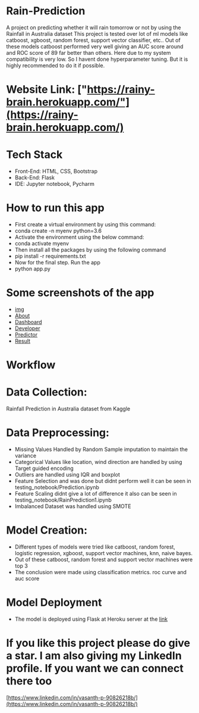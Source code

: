 # Rain-Prediction
A project on predicting whether it will rain tomorrow or not by using the Rainfall in Australia dataset
This project is tested over lot of ml models like catboost, xgboost, random forest, support vector classifier, etc..
Out of these models catboost performed very well giving an AUC score around and ROC score of 89 far better than others.
Here due to my system compatibility is very low. So I havent done hyperparameter tuning. But it is highly recommended to do it if possible.
# Website Link: ["https://rainy-brain.herokuapp.com/"](https://rainy-brain.herokuapp.com/)

# Tech Stack
* Front-End: HTML, CSS, Bootstrap
* Back-End: Flask
* IDE: Jupyter notebook, Pycharm

# How to run this app
* First create a virtual environment by using this command:
* conda create -n myenv python=3.6
* Activate the environment using the below command:
* conda activate myenv
* Then install all the packages by using the following command
* pip install -r requirements.txt
* Now for the final step. Run the app
* python app.py

# Some screenshots of the app
* [img](githubimgs/landingpage.png)
* [About](githubimgs/about.png)
* [Dashboard](githubimgs/dashboard.png)
* [Developer](githubimgs/developer.png)
* [Predictor](githubimgs/predictor.png)
* [Result](githubimgs/result.png)

# Workflow

# Data Collection: 
Rainfall Prediction in Australia dataset from Kaggle
# Data Preprocessing: 
* Missing Values Handled by Random Sample imputation to maintain the variance
* Categorical Values like location, wind direction are handled by using Target guided encoding
* Outliers are handled using IQR and boxplot
* Feature Selection and was done but didnt perform well it can be seen in testing_notebook/Prediction.ipynb
* Feature Scaling didnt give a lot of difference it also can be seen in testing_notebook/RainPrediction1.ipynb
* Imbalanced Dataset was handled using SMOTE
# Model Creation:
* Different types of models were tried like catboost, random forest, logistic regression, xgboost, support vector machines, knn, naive bayes.
* Out of these catboost, random forest and support vector machines were top 3
* The conclusion were made using classification metrics. roc curve and auc score
# Model Deployment
* The model is deployed using Flask at Heroku server at the [link](https://rainy-brain.herokuapp.com/)

# If you like this project please do give a star. I am also giving my LinkedIn profile. If you want we can connect there too
[https://www.linkedin.com/in/vasanth-p-90826218b/](https://www.linkedin.com/in/vasanth-p-90826218b/)




